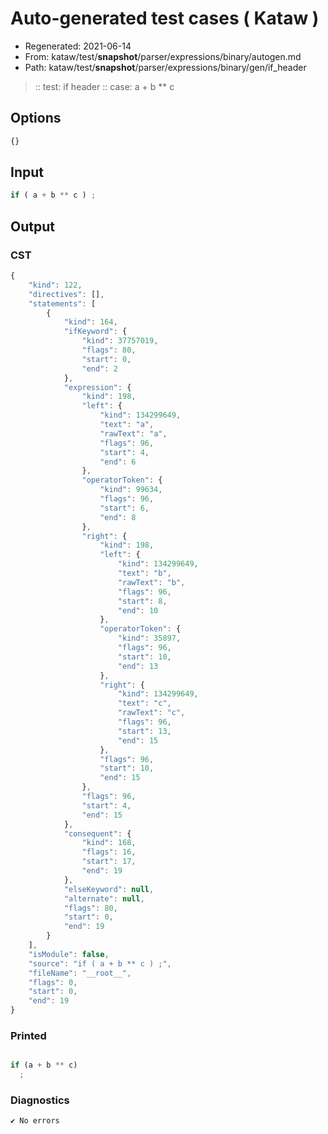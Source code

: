 # Auto-generated test cases ( Kataw )
- Regenerated: 2021-06-14
- From: kataw/test/__snapshot__/parser/expressions/binary/autogen.md
- Path: kataw/test/__snapshot__/parser/expressions/binary/gen/if_header
> :: test: if header
> :: case: a + b ** c
## Options

`````js
{}
`````
## Input

`````js
if ( a + b ** c ) ;
`````
## Output

### CST

```javascript
{
    "kind": 122,
    "directives": [],
    "statements": [
        {
            "kind": 164,
            "ifKeyword": {
                "kind": 37757019,
                "flags": 80,
                "start": 0,
                "end": 2
            },
            "expression": {
                "kind": 198,
                "left": {
                    "kind": 134299649,
                    "text": "a",
                    "rawText": "a",
                    "flags": 96,
                    "start": 4,
                    "end": 6
                },
                "operatorToken": {
                    "kind": 99634,
                    "flags": 96,
                    "start": 6,
                    "end": 8
                },
                "right": {
                    "kind": 198,
                    "left": {
                        "kind": 134299649,
                        "text": "b",
                        "rawText": "b",
                        "flags": 96,
                        "start": 8,
                        "end": 10
                    },
                    "operatorToken": {
                        "kind": 35897,
                        "flags": 96,
                        "start": 10,
                        "end": 13
                    },
                    "right": {
                        "kind": 134299649,
                        "text": "c",
                        "rawText": "c",
                        "flags": 96,
                        "start": 13,
                        "end": 15
                    },
                    "flags": 96,
                    "start": 10,
                    "end": 15
                },
                "flags": 96,
                "start": 4,
                "end": 15
            },
            "consequent": {
                "kind": 168,
                "flags": 16,
                "start": 17,
                "end": 19
            },
            "elseKeyword": null,
            "alternate": null,
            "flags": 80,
            "start": 0,
            "end": 19
        }
    ],
    "isModule": false,
    "source": "if ( a + b ** c ) ;",
    "fileName": "__root__",
    "flags": 0,
    "start": 0,
    "end": 19
}
```

### Printed

```javascript

if (a + b ** c)
  ;

```

### Diagnostics

```javascript
✔ No errors
```

